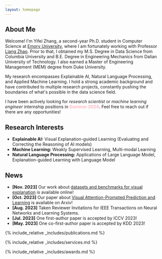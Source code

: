 ```yaml
---
layout: homepage
---
```


## About Me

Welcome! I'm Yifei Zhang, a second-year Ph.D. student in Computer Science at [Emory University](https://www.cs.emory.edu/home/), where I am fortunately working with Professor [Liang Zhao](http://cs.emory.edu/~lzhao41/index.htm). Prior to that, I obtained my M.S. Degree in Data Science from Columbia University and B.E. Degree in Engineering Mechanics from Dalian University of Technology. I also earned a Master of Engineering Management (MEM) degree from Duke University.

My research encompasses Explainable AI, Natural Language Processing, and Applied Machine Learning. I hold a strong academic background and have contributed to multiple research projects, constantly pushing the boundaries of what's possible in the data science field.

I have been actively looking for *research scientist* or *machine learning engineer* internship positions in <span style="color:lightpink;font-weight:bold">Summer 2024</span>. Feel free to reach out if there are any opportunities!

## Research Interests

- **Explainable AI:** Visual Explanation-guided Learning (Evaluating and Correcting the Reasoning of AI models)
- **Machine Learning:** Weakly Supervised Learning, Multi-modal Learning
- **Natural Language Processing:** Applications of Large Language Model, Explanation-guided Learning with Language Model
  
## News
- **[Nov. 2023]** Our work about [datasets and benchmarks for visual explanation](https://xaidataset.github.io/) is available online!
- **[Oct. 2023]** Our paper about [Visual Attention-Prompted Prediction and Learning](https://arxiv.org/abs/2310.08420) is available on Arxiv!
- **[Aug. 2023]** Taken Reviewer Invitations for IEEE Transactions on Neural Networks and Learning Systems.
- **[Jul. 2023]** One first-author paper is accepted by ICCV 2023!
- **[May. 2023]** One co-first-author paper is accepted by KDD 2023!

{% include_relative _includes/publications.md %}

{% include_relative _includes/services.md %}

{% include_relative _includes/awards.md %}
